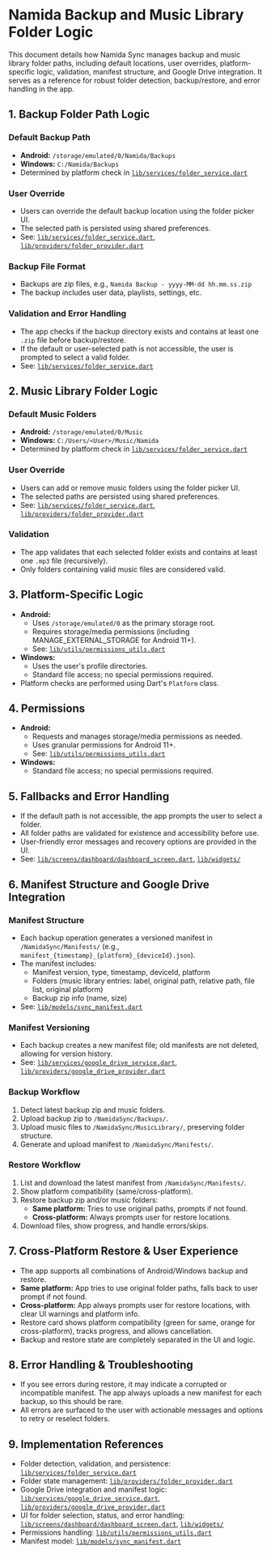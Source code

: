 # Namida Backup and Music Library Folder Logic

This document details how Namida Sync manages backup and music library folder paths, including default locations, user overrides, platform-specific logic, validation, manifest structure, and Google Drive integration. It serves as a reference for robust folder detection, backup/restore, and error handling in the app.

## 1. Backup Folder Path Logic

### **Default Backup Path**
- **Android:** `/storage/emulated/0/Namida/Backups`
- **Windows:** `C:/Namida/Backups`
- Determined by platform check in [`lib/services/folder_service.dart`](../lib/services/folder_service.dart)

### **User Override**
- Users can override the default backup location using the folder picker UI.
- The selected path is persisted using shared preferences.
- See: [`lib/services/folder_service.dart`](../lib/services/folder_service.dart), [`lib/providers/folder_provider.dart`](../lib/providers/folder_provider.dart)

### **Backup File Format**
- Backups are zip files, e.g., `Namida Backup - yyyy-MM-dd hh.mm.ss.zip`
- The backup includes user data, playlists, settings, etc.

### **Validation and Error Handling**
- The app checks if the backup directory exists and contains at least one `.zip` file before backup/restore.
- If the default or user-selected path is not accessible, the user is prompted to select a valid folder.
- See: [`lib/services/folder_service.dart`](../lib/services/folder_service.dart)

## 2. Music Library Folder Logic

### **Default Music Folders**
- **Android:** `/storage/emulated/0/Music`
- **Windows:** `C:/Users/<User>/Music/Namida`
- Determined by platform check in [`lib/services/folder_service.dart`](../lib/services/folder_service.dart)

### **User Override**
- Users can add or remove music folders using the folder picker UI.
- The selected paths are persisted using shared preferences.
- See: [`lib/services/folder_service.dart`](../lib/services/folder_service.dart), [`lib/providers/folder_provider.dart`](../lib/providers/folder_provider.dart)

### **Validation**
- The app validates that each selected folder exists and contains at least one `.mp3` file (recursively).
- Only folders containing valid music files are considered valid.

## 3. Platform-Specific Logic

- **Android:**
  - Uses `/storage/emulated/0` as the primary storage root.
  - Requires storage/media permissions (including MANAGE_EXTERNAL_STORAGE for Android 11+).
  - See: [`lib/utils/permissions_utils.dart`](../lib/utils/permissions_utils.dart)
- **Windows:**
  - Uses the user's profile directories.
  - Standard file access; no special permissions required.
- Platform checks are performed using Dart's `Platform` class.

## 4. Permissions

- **Android:**
  - Requests and manages storage/media permissions as needed.
  - Uses granular permissions for Android 11+.
  - See: [`lib/utils/permissions_utils.dart`](../lib/utils/permissions_utils.dart)
- **Windows:**
  - Standard file access; no special permissions required.

## 5. Fallbacks and Error Handling

- If the default path is not accessible, the app prompts the user to select a folder.
- All folder paths are validated for existence and accessibility before use.
- User-friendly error messages and recovery options are provided in the UI.
- See: [`lib/screens/dashboard/dashboard_screen.dart`](../lib/screens/dashboard/dashboard_screen.dart), [`lib/widgets/`](../lib/widgets/)

## 6. Manifest Structure and Google Drive Integration

### **Manifest Structure**
- Each backup operation generates a versioned manifest in `/NamidaSync/Manifests/` (e.g., `manifest_{timestamp}_{platform}_{deviceId}.json`).
- The manifest includes:
  - Manifest version, type, timestamp, deviceId, platform
  - Folders (music library entries: label, original path, relative path, file list, original platform)
  - Backup zip info (name, size)
- See: [`lib/models/sync_manifest.dart`](../lib/models/sync_manifest.dart)

### **Manifest Versioning**
- Each backup creates a new manifest file; old manifests are not deleted, allowing for version history.
- See: [`lib/services/google_drive_service.dart`](../lib/services/google_drive_service.dart), [`lib/providers/google_drive_provider.dart`](../lib/providers/google_drive_provider.dart)

### **Backup Workflow**
1. Detect latest backup zip and music folders.
2. Upload backup zip to `/NamidaSync/Backups/`.
3. Upload music files to `/NamidaSync/MusicLibrary/`, preserving folder structure.
4. Generate and upload manifest to `/NamidaSync/Manifests/`.

### **Restore Workflow**
1. List and download the latest manifest from `/NamidaSync/Manifests/`.
2. Show platform compatibility (same/cross-platform).
3. Restore backup zip and/or music folders:
   - **Same platform:** Tries to use original paths, prompts if not found.
   - **Cross-platform:** Always prompts user for restore locations.
4. Download files, show progress, and handle errors/skips.

## 7. Cross-Platform Restore & User Experience

- The app supports all combinations of Android/Windows backup and restore.
- **Same platform:** App tries to use original folder paths, falls back to user prompt if not found.
- **Cross-platform:** App always prompts user for restore locations, with clear UI warnings and platform info.
- Restore card shows platform compatibility (green for same, orange for cross-platform), tracks progress, and allows cancellation.
- Backup and restore state are completely separated in the UI and logic.

## 8. Error Handling & Troubleshooting

- If you see errors during restore, it may indicate a corrupted or incompatible manifest. The app always uploads a new manifest for each backup, so this should be rare.
- All errors are surfaced to the user with actionable messages and options to retry or reselect folders.

## 9. Implementation References

- Folder detection, validation, and persistence: [`lib/services/folder_service.dart`](../lib/services/folder_service.dart)
- Folder state management: [`lib/providers/folder_provider.dart`](../lib/providers/folder_provider.dart)
- Google Drive integration and manifest logic: [`lib/services/google_drive_service.dart`](../lib/services/google_drive_service.dart), [`lib/providers/google_drive_provider.dart`](../lib/providers/google_drive_provider.dart)
- UI for folder selection, status, and error handling: [`lib/screens/dashboard/dashboard_screen.dart`](../lib/screens/dashboard/dashboard_screen.dart), [`lib/widgets/`](../lib/widgets/)
- Permissions handling: [`lib/utils/permissions_utils.dart`](../lib/utils/permissions_utils.dart)
- Manifest model: [`lib/models/sync_manifest.dart`](../lib/models/sync_manifest.dart)